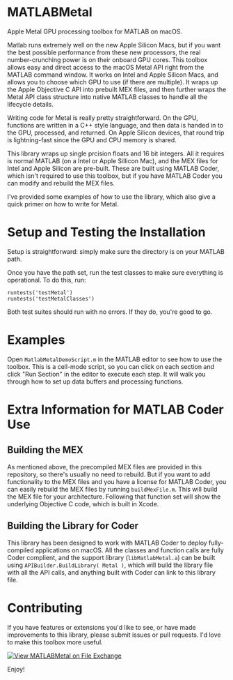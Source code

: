 # MATLABMetal
Apple Metal GPU processing toolbox for MATLAB on macOS.

Matlab runs extremely well on the new Apple Silicon Macs, but if you want the best possible performance from these new processors, the real number-crunching power is on their onboard GPU cores. This toolbox allows easy and direct access to the macOS Metal API right from the MATLAB command window. It works on Intel and Apple Silicon Macs, and allows you to choose which GPU to use (if there are multiple). It wraps up the Apple Objective C API into prebuilt MEX files, and then further wraps the Metal API class structure into native MATLAB classes to handle all the lifecycle details. 

Writing code for Metal is really pretty straightforward. On the GPU, functions are written in a C++ style language, and then data is handed in to the GPU, processed, and returned. On Apple Silicon devices, that round trip is lightning-fast since the GPU and CPU memory is shared. 

This library wraps up single prcision floats and 16 bit integers. All it requires is normal MATLAB (on a Intel or Apple Sillicon Mac), and the MEX files for Intel and Apple Silicon are pre-built. These are built using MATLAB Coder, which isn't required to use this toolbox, but if you have MATLAB Coder you can modify and rebuild the MEX files. 

I've provided some examples of how to use the library, which also give a quick primer on how to write for Metal. 

# Setup and Testing the Installation
Setup is straightforward: simply make sure the directory is on your MATLAB path.

Once you have the path set, run the test classes to make sure everything is operational. To do this, run:

    runtests('testMetal')
    runtests('testMetalClasses')

Both test suites should run with no errors. If they do, you're good to go.

# Examples
Open `MatlabMetalDemoScript.m` in the MATLAB editor to see how to use the toolbox. This is a cell-mode script, so you can click on each section and click "Run Section" in the editor to execute each step. It will walk you through how to set up data buffers and processing functions. 

# Extra Information for MATLAB Coder Use

## Building the MEX
As mentioned above, the precompiled MEX files are provided in this repository, so there's usually no need to rebuild. But if you want to add functionality to the MEX files and you have a license for MATLAB Coder, you can easily rebuild the MEX files by running `buildMexFile.m`. This will build the MEX file for your architecture. Following that function set will show the underlying Objective C code, which is built in Xcode. 

## Building the Library for Coder
This library has been designed to work with MATLAB Coder to deploy fully-compiled applications on macOS. All the classes and function calls are fully Coder complient, and the support library (`libMatlabMetal.a`) can be built using `APIBuilder.BuildLibrary( Metal )`, which will build the library file with all the API calls, and anything built with Coder can link to this library file. 

# Contributing
If you have features or extensions you'd like to see, or have made improvements to this library, please submit issues or pull requests. I'd love to make this toolbox more useful. 

[![View MATLABMetal on File Exchange](https://www.mathworks.com/matlabcentral/images/matlab-file-exchange.svg)](https://www.mathworks.com/matlabcentral/fileexchange/135912-matlabmetal)

Enjoy!

